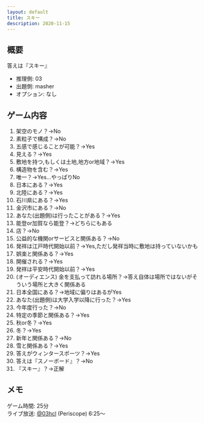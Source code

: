 ```yaml
---
layout: default
title: スキー
description: 2020-11-15
---
```


## 概要

答えは『スキー』

- 推理側: 03
- 出題側: masher
- オプション: なし

## ゲーム内容

1. 架空のモノ？→No
2. 素粒子で構成？→No
3. 五感で感じることが可能？→Yes
4. 見える？→Yes
5. 敷地を持つ,もしくは土地,地方or地域？→Yes
6. 構造物を含む？→Yes
7. 唯一？→Yes…やっぱりNo
8. 日本にある？→Yes
9. 北陸にある？→Yes
10. 石川県にある？→Yes
11. 金沢市にある？→No
12. あなた(出題側)は行ったことがある？→Yes
13. 能登or加賀なら能登？→どちらにもある
14. 店？→No
15. 公益的な機関orサービスと関係ある？→No
16. 発祥は江戸時代開始以前？→Yes,ただし発祥当時に敷地は持っていないかも
17. 娯楽と関係ある？→Yes
18. 開催される？→Yes
19. 発祥は平安時代開始以前？→Yes
20. (オーディエンス) 金を支払って訪れる場所？→答え自体は場所ではないがそういう場所と大きく関係ある
21. 日本全国にある？→地域に偏りはあるがYes
22. あなた(出題側)は大学入学以降に行った？→Yes
23. 今年度行った？→No
24. 特定の季節と関係ある？→Yes
25. 秋or冬？→Yes
26. 冬？→Yes
27. 新年と関係ある？→No
28. 雪と関係ある？→Yes
29. 答えがウィンタースポーツ？→Yes
30. 答えは『スノーボード』？→No
31. 『スキー』？→正解

## メモ

ゲーム時間: 25分  
ライブ放送: [@03hcl](https://www.periscope.tv/03hcl/1OwxWVjrgrVJQ?t=6m25s) (Periscope) 6:25～
